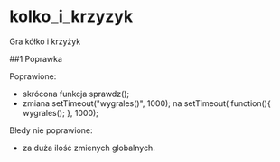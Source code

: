 # kolko_i_krzyzyk
Gra kółko i krzyżyk

##1 Poprawka

Poprawione:
  - skrócona funkcja sprawdz();
  - zmiana setTimeout("wygrales()", 1000); na setTimeout( function(){ wygrales(); }, 1000);
  

Błedy nie poprawione:
  - za duża ilość zmienych globalnych.
